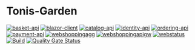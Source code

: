 # Tonis-Garden
[![basket-api](https://github.com/Mitagki/Tonis-Garden/actions/workflows/basket-api.yml/badge.svg)](https://github.com/Mitagki/Tonis-Garden/actions/workflows/basket-api.yml)
[![blazor-client](https://github.com/Mitagki/Tonis-Garden/actions/workflows/blazor-client.yml/badge.svg)](https://github.com/Mitagki/Tonis-Garden/actions/workflows/blazor-client.yml)
[![catalog-api](https://github.com/Mitagki/Tonis-Garden/actions/workflows/catalog-api.yml/badge.svg)](https://github.com/Mitagki/Tonis-Garden/actions/workflows/catalog-api.yml)
[![identity-api](https://github.com/Mitagki/Tonis-Garden/actions/workflows/identity-api.yml/badge.svg)](https://github.com/Mitagki/Tonis-Garden/actions/workflows/identity-api.yml)
[![ordering-api](https://github.com/Mitagki/Tonis-Garden/actions/workflows/ordering-api.yml/badge.svg)](https://github.com/Mitagki/Tonis-Garden/actions/workflows/ordering-api.yml)
[![payment-api](https://github.com/Mitagki/Tonis-Garden/actions/workflows/payment-api.yml/badge.svg)](https://github.com/Mitagki/Tonis-Garden/actions/workflows/payment-api.yml)
[![webshoppingagg](https://github.com/Mitagki/Tonis-Garden/actions/workflows/webshoppingagg.yml/badge.svg)](https://github.com/Mitagki/Tonis-Garden/actions/workflows/webshoppingagg.yml)
[![webshoppingapigw](https://github.com/Mitagki/Tonis-Garden/actions/workflows/webshoppingapigw.yml/badge.svg)](https://github.com/Mitagki/Tonis-Garden/actions/workflows/webshoppingapigw.yml)
[![webstatus](https://github.com/Mitagki/Tonis-Garden/actions/workflows/webstatus.yml/badge.svg)](https://github.com/Mitagki/Tonis-Garden/actions/workflows/webstatus.yml)
[![Build](https://github.com/Mitagki/Tonis-Garden/actions/workflows/build.yml/badge.svg)](https://github.com/Mitagki/Tonis-Garden/actions/workflows/build.yml)
[![Quality Gate Status](https://sonarcloud.io/api/project_badges/measure?project=Mitagki_Tonis-Garden&metric=alert_status)](https://sonarcloud.io/summary/new_code?id=Mitagki_Tonis-Garden)
